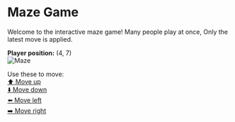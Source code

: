 # Maze Game  
Welcome to the interactive maze game! Many people play at once, Only the latest move is applied.

**Player position:** (4, 7)  
![Maze](https://github-maze-game.vercel.app/images/pos_4_7.png?t=1760682955617)

Use these to move:  
[⬆️ Move up](https://github-maze-game.vercel.app/move/4_7_w)  
[⬇️ Move down](https://github-maze-game.vercel.app/move/4_7_s)  
[⬅️ Move left](https://github-maze-game.vercel.app/move/4_7_a)  
[➡️ Move right](https://github-maze-game.vercel.app/move/4_7_d)
